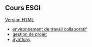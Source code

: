Cours ESGI
-

[Version HTML](http://tanguycrepy.fr/ESGI-cours/)

* [environnement de travail collaboratif](https://github.com/tcrepy/ESGI-cours/blob/master/env-travail-col/environnement_travail_collaboratif.md)
* [gestion de projet](https://github.com/tcrepy/ESGI-cours/blob/master/Gestion-projet/gestion-projet.md)
* [Symfony](https://github.com/tcrepy/ESGI-cours/blob/master/Symfony/symfony.md)

